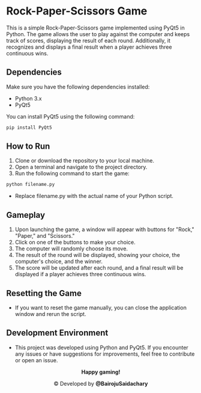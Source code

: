 # Rock-Paper-Scissors Game

This is a simple Rock-Paper-Scissors game implemented using PyQt5 in Python. The game allows the user to play against the computer and keeps track of scores, displaying the result of each round. Additionally, it recognizes and displays a final result when a player achieves three continuous wins.

## Dependencies

Make sure you have the following dependencies installed:

- Python 3.x
- PyQt5

You can install PyQt5 using the following command:

```bash
pip install PyQt5
```
## How to Run
1. Clone or download the repository to your local machine.
2. Open a terminal and navigate to the project directory.
3. Run the following command to start the game:

```bash
python filename.py
```
- Replace filename.py with the actual name of your Python script.

## Gameplay
1. Upon launching the game, a window will appear with buttons for "Rock," "Paper," and "Scissors."
2. Click on one of the buttons to make your choice.
3. The computer will randomly choose its move.
4. The result of the round will be displayed, showing your choice, the computer's choice, and the winner.
5. The score will be updated after each round, and a final result will be displayed if a player achieves three continuous wins.

## Resetting the Game
- If you want to reset the game manually, you can close the application window and rerun the script.

## Development Environment
- This project was developed using Python and PyQt5. If you encounter any issues or have suggestions for improvements, feel free to contribute or open an issue.

<p style=text-align:center><strong>Happy gaming!</strong></p>

<p style=text-align:center>©️ Developed by <strong>@BairojuSaidachary</strong></p>